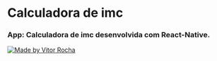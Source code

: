 # Calculadora de imc
### App: Calculadora de imc desenvolvida com React-Native.

<a href="https://media.giphy.com/media/WQ0VepzHawcrCWmyBj/giphy.gif"><img src="https://media.giphy.com/media/WQ0VepzHawcrCWmyBj/giphy.gif" title="Made by Vitor Rocha"/></a>
